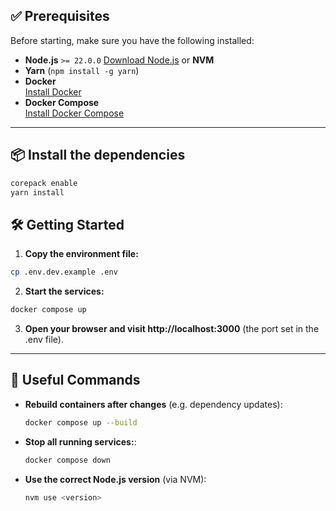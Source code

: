 ## ✅ Prerequisites

Before starting, make sure you have the following installed:

- **Node.js** `>= 22.0.0` [Download Node.js](https://nodejs.org/en/download) or **NVM**
- **Yarn** (`npm install -g yarn`)
- **Docker**  
  [Install Docker](https://docs.docker.com/get-docker/)
- **Docker Compose**  
  [Install Docker Compose](https://docs.docker.com/compose/install/)

---

## 📦 Install the dependencies

```bash
corepack enable
yarn install
```

## 🛠️ Getting Started

1. **Copy the environment file:**

```bash
cp .env.dev.example .env
```

2. **Start the services:**

```bash
docker compose up
```

3. **Open your browser and visit http://localhost:3000** (the port set in the .env file).

---

## 🧪 Useful Commands

- **Rebuild containers after changes** (e.g. dependency updates):

  ```bash
  docker compose up --build
  ```

- **Stop all running services:**:

  ```bash
  docker compose down
  ```

- **Use the correct Node.js version** (via NVM):

  ```bash
  nvm use <version>
  ```
